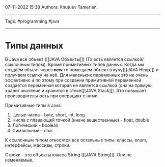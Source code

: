 07-11-2022
15:38
Authors: Khutuev Tamerlan.
***
Tags: #programming #java 
***
# Типы данных

В Java всё объект ([[JAVA Объекты]]) (То есть является ссылкой/ссылочным типом). Кроме примитивных типов данных. Когда мы создаём объект через **new** то помещаем объект в кучу([[JAVA Heap]]) и получаем ссылку на неё. Для маленьких переменных это не очень эффективно и по этому при создании примитивной переменной создаётся переменная которая не является ссылкой (она на прямую хранит значение и хранится в стеке([[JAVA Stack]]). Это повышает производительность при операциях с ними.

Примитивные типы в Java: 
1.  Целые числа - byte, short, int, long
2.  Числа с плавающей точкой (иначе вещественные) - float, double
3.  Логический - boolean
4.  Символьный - char


К ссылочным типом относятся все остальные типы: классы, enum, интерфейсы, массивы, строки.

Строки - это объекты класса String ([[JAVA String]]). Они не изменяемые.